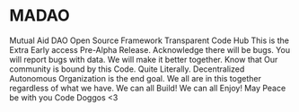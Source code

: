 # MADAO
Mutual Aid DAO Open Source Framework Transparent Code Hub
This is the Extra Early access Pre-Alpha Release. Acknowledge there will be bugs. You will report bugs with data. We will make it better together. 
Know that Our community is bound by this Code. Quite Literally. Decentralized Autonomous Organization is the end goal. We all are in this together regardless of what we have. We can all Build! We can all Enjoy! May Peace be with you Code Doggos <3